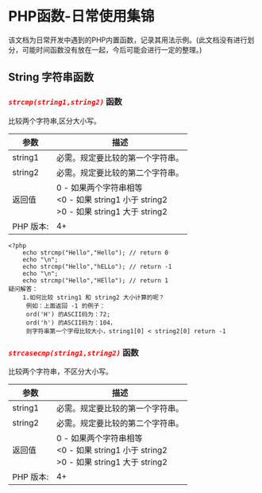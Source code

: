 # PHP函数-日常使用集锦 #
该文档为日常开发中遇到的PHP内置函数，记录其用法示例。(此文档没有进行划分，可能时间函数没有放在一起，今后可能会进行一定的整理。)

## String 字符串函数 ##
### <i style="color:red;">`strcmp(string1,string2)`</i> 函数 ###
比较两个字符串,区分大小写。
<table cellspacing='0' cellpadding='0' border='0'>
	<thead>
		<tr>
			<th>参数</th>
			<th>描述</th>
		</tr>
	</thead>
	<tbody>
		<tr>
			<td>string1</td>
			<td>必需。规定要比较的第一个字符串。</td>
		</tr>
		<tr>
			<td>string2</td>
			<td>必需。规定要比较的第二个字符串。</td>
		</tr>
		<tr>
			<td>返回值</td>
			<td> 0 - 如果两个字符串相等<br> 
 				 <0 - 如果 string1 小于 string2<br> 
 				 >0 - 如果 string1 大于 string2<br>
			</td>
		</tr>
		<tr>
			<td>PHP 版本:</td>
			<td>4+</td>
		</tr>
	</tbody>
</table>

	<?php 
		echo strcmp("Hello","Hello"); // return 0
		echo "\n";
		echo strcmp("Hello","hELLo"); // return -1
		echo "\n";
		echo strcmp("Hello","HEllo"); // return 1
	疑问解答：
		1.如何比较 string1 和 string2 大小计算的呢？
		 例如：上面返回 -1 的例子：
		 ord('H') 的ASCII码为：72; 
		 ord('h') 的ASCII码为：104，
		 则字符串第一个字母比较大小，string1[0] < string2[0] return -1

### <i style="color:red;">`strcasecmp(string1,string2)`</i> 函数 ###
比较两个字符串，不区分大小写。
<table cellspacing='0' cellpadding='0' border='0'>
	<thead>
		<tr>
			<th>参数</th>
			<th>描述</th>
		</tr>
	</thead>
	<tbody>
		<tr>
			<td>string1</td>
			<td>必需。规定要比较的第一个字符串。</td>
		</tr>
		<tr>
			<td>string2</td>
			<td>必需。规定要比较的第二个字符串。</td>
		</tr>
		<tr>
			<td>返回值</td>
			<td> 0 - 如果两个字符串相等<br> 
 				 <0 - 如果 string1 小于 string2<br> 
 				 >0 - 如果 string1 大于 string2<br>
			</td>
		</tr>
		<tr>
			<td>PHP 版本:</td>
			<td>4+</td>
		</tr>
	</tbody>
</table>

